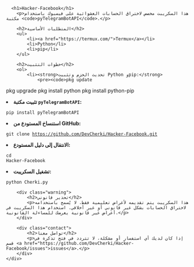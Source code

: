 
  
      <h1>Hacker-Facebook</h1>
        <p>هذا السكريبت مخصص لاختراق الحسابات العشوائية على فيسبوك باستخدام مكتبة <code>pyTelegramBotAPI</code>.</p>
        
        <h2>المتطلبات الأساسية</h2>
        <ul>
            <li><a href="https://termux.com/">Termux</a></li>
            <li>Python</li>
            <li>pip</li>
        </ul>

        <h2>خطوات التثبيت</h2>
        <ol>
            <li><strong>تحديث الحزم وتثبيت Python وpip:</strong>
                <pre><code>pkg update
pkg upgrade
pkg install python
pkg install python-pip</code></pre>
            </li>
            <li><strong>تثبيت مكتبة <code>pyTelegramBotAPI</code>:</strong>
                <pre><code>pip install pyTelegramBotAPI</code></pre>
            </li>
            <li><strong>استنساخ المستودع من GitHub:</strong>
                <pre><code>git clone https://github.com/DevCherki/Hacker-Facebook.git</code></pre>
            </li>
            <li><strong>الانتقال إلى دليل المستودع:</strong>
                <pre><code>cd Hacker-Facebook</code></pre>
            </li>
            <li><strong>تشغيل السكريبت:</strong>
                <pre><code>python Cherki.py</code></pre>
            </li>
        </ol>

        <div class="warning">
            <h2>تحذير قانوني</h2>
            <p>هذا السكريبت يتم تقديمه لأغراض تعليمية فقط. لا يُسمح باستخدامه لاختراق الحسابات بشكل غير قانوني أو غير أخلاقي. استخدام هذا السكريبت في أغراض غير قانونية يعرضك للمساءلة القانونية.</p>
        </div>

        <div class="contact">
            <h2>تواصل معنا</h2>
            <p>إذا كان لديك أي استفسار أو مشكلة، لا تتردد في فتح تذكرة في قسم <a href="https://github.com/DevCherki/Hacker-Facebook/issues">issues</a>.</p>
        </div>
    </div>
</body>
</html>
